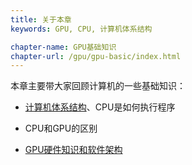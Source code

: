 ```yaml
---
title: 关于本章 
keywords: GPU, CPU, 计算机体系结构

chapter-name: GPU基础知识
chapter-url: /gpu/gpu-basic/index.html
---
```


本章主要带大家回顾计算机的一些基础知识：

* [计算机体系结构](./computer-arch.html)、CPU是如何执行程序

* CPU和GPU的区别

* [GPU硬件知识和软件架构](./gpu.index)
